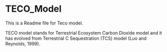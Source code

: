 # TECO_Model
This is a Readme file for Teco model.

TECO model stands for Terrestrial Ecosystem Carbon Dioxide model and it has evolved from Terrestrial C Sequestration (TCS) model (Luo and Reynolds, 1999).
